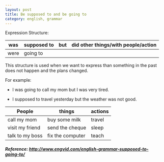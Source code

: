 ```yaml
---
layout: post
title: Be supposed to and be going to
category: english, grammar
---
```


Expression Structure:

| was  	| supposed to 	| but 	| did other things/with people/action 	|
|------	| -------------	| -----	| -------------------------------------	|
| were 	|   going to  	|     	|                                     	|

This structure is used when we want to express than something in the past does not happen and the plans changed.

For example:

- I was going to call my mom but I was very tired.

- I supposed to travel yesterday but the weather was not good.


| People          | things           | actions |
| --------------- | ---------------- | ------- |
| call my mom     | buy some milk    | travel  |
| visit my friend | send the cheque  | sleep   |
| talk to my boss | fix the computer | teach   |

##### Reference: http://www.engvid.com/english-grammar-supposed-to-going-to/
